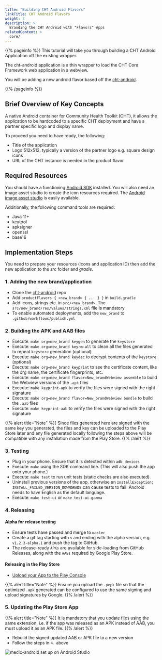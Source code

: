 ```yaml
---
title: "Building CHT Android Flavors"
linkTitle: CHT Android Flavors
weight: 3
description: >
  Branding the CHT Android with "Flavors" Apps
relatedContent: >
  core/
---
```


{{% pageinfo %}}
This tutorial will take you through building a CHT Android Application off the existing wrapper.

The cht-android application is a thin wrapper to load the CHT Core Framework web application in a webview.

You will be adding a new android flavor based off the [cht-android](https://github.com/medic/cht-android).

{{% /pageinfo %}}

## Brief Overview of Key Concepts

A native Android container for Community Health Toolkit (CHT), it allows the application to be hardcoded to a specific CHT deployment and have a partner specific logo and display name.

To proceed you need to have ready, the following:

- Title of the application
- Logo 512x512, typically a version of the partner logo e.g. square design icons
- URL of the CHT instance is needed in the product flavor

## Required Resources

You should have a functioning [Android SDK](https://developer.android.com/studio/releases/platform-tools) installed. You will also need an image asset studio to create the icon resources required. The [Android image asset studio](https://developer.android.com/studio/write/image-asset-studio) is easily available.

Additionally, the following command tools are required:
- Java 11+
- keytool
- apksigner
- openssl
- base16

## Implementation Steps

You need to prepare your resources (icons and application ID) then add the new application to the *src* folder and *gradle*.

### 1. Adding the new brand/application

- Clone the [cht-android](https://github.com/medic/cht-android) repo
- Add `productFlavors { <new_brand> { ... } }` in `build.gradle`
- Add icons, strings etc. in `src/<new_brand>`. The `src/new_brand/res/values/strings.xml` file is mandatory
- To enable automated deployments, add the `new_brand` to `.github/workflows/publish.yml`

### 2. Building the APK and AAB files

- Execute: `make org=new_brand keygen` to generate the `keystore`
- Execute: `make org=new_brand keyrm-all` to clean all the files generated to repeat `keystore` generation (optional) 
- Execute: `make org=new_brand keydec` to decrypt contents of the `keystore` (optional) 
- Execute: `make org=new_brand keyprint` to see the certificate content, like the org name, the certificate fingerprints, etc.
- Execute: `make org=new_brand flavor=New_brandWebview assemble` to build the Webview versions of the `.apk` files
- Execute: `make keyprint-apk` to verify the files were signed with the right signature
- Execute: `make org=new_brand flavor=New_brandWebview bundle` to build the `.aab` files
- Execute: `make keyprint-aab` to verify the files were signed with the right signature

{{% alert title="Note" %}} Since files generated here are signed with the same key you generated, the files and key can be uploaded to the Play Store later and any file generated locally following the steps above will be compatible with any installation made from the Play Store. {{% /alert %}}

### 3. Testing

- Plug in your phone. Ensure that it is detected within `adb devices`
- Execute: `make` using the SDK command line. (This will also push the app onto your phone.)
- Execute: `make test` to run unit tests (static checks are also executed).
- Uninstall previous versions of the app, otherwise an `InstallException: INSTALL_FAILED_VERSION_DOWNGRADE` can cause tests to fail. Android needs to have English as the default language.
- Execute: `make test-ui` or `make test-ui-gamma`

### 4. Releasing

#### Alpha for release testing

- Ensure tests have passed and merge to `master`
- Create a git tag starting with `v` and ending with the alpha version, e.g. `v1.2.3-alpha.1` and push the tag to GitHub.
- The release-ready `APKs` are available for side-loading from GitHub Releases, along with the `AABs` required by Google Play Store.


#### Releasing in the Play Store

- [Upload your App to the Play Console](https://developer.android.com/studio/publish/upload-bundle)

{{% alert title="Note" %}} Ensure you upload the `.pepk` file so that the optimized `.apk` generated can be configured to use the same signing and upload signatures by Google. {{% /alert %}}

### 5. Updating the Play Store App

{{% alert title="Note" %}} It is mandatory that you update files using the same extension, i.e. if the app was released as an APK instead of AAB, you must upload it as an APK file. {{% /alert %}}

- Rebuild the signed updated AAB or APK file to a new version
- Follow the steps in `4.` above


![medic-android set up on Android Studio](android-studio-branding.png "CHT Android set up on Android Studio")
